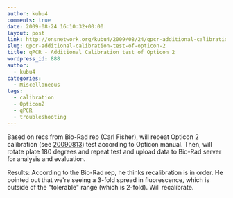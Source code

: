 ```yaml
---
author: kubu4
comments: true
date: 2009-08-24 16:10:32+00:00
layout: post
link: http://onsnetwork.org/kubu4/2009/08/24/qpcr-additional-calibration-test-of-opticon-2/
slug: qpcr-additional-calibration-test-of-opticon-2
title: qPCR - Additional Calibration test of Opticon 2
wordpress_id: 888
author:
  - kubu4
categories:
  - Miscellaneous
tags:
  - calibration
  - Opticon2
  - qPCR
  - troubleshooting
---
```


Based on recs from Bio-Rad rep (Carl Fisher), will repeat Opticon 2 calibration (see [20090813](/Sam%27s+Working+Notebook+Jun-Aug+2009#sjw20090813)) test according to Opticon manual. Then, will rotate plate 180 degrees and repeat test and upload data to Bio-Rad server for analysis and evaluation.

Results: According to the Bio-Rad rep, he thinks recalibration is in order. He pointed out that we're seeing a 3-fold spread in fluorescence, which is outside of the "tolerable" range (which is 2-fold). Will recalibrate.
